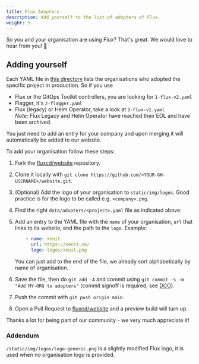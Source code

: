 ```yaml
---
title: Flux Adopters
description: Add yourself to the list of adopters of Flux.
weight: 5
---
```


So you and your organisation are using Flux? That's great. We would love to hear from you! 💖

## Adding yourself

Each YAML file in [this directory](https://github.com/fluxcd/website/tree/main/data/adopters) lists the organisations who adopted the specific project in production. So if you use

- Flux or the GitOps Toolkit controllers, you are looking for `1-flux-v2.yaml`
- Flagger, it's `2-flagger.yaml`
- Flux (legacy) or Helm Operator, take a look at `3-flux-v1.yaml`  
  *Note:* Flux Legacy and Helm Operator have reached their EOL and have been archived.

You just need to add an entry for your company and upon merging it will automatically be added to our website.

To add your organisation follow these steps:

1. Fork the [fluxcd/website](https://github.com/fluxcd/website) repository.
1. Clone it locally with `git clone https://github.com/<YOUR-GH-USERNAME>/website.git`.
1. (Optional) Add the logo of your organisation to `static/img/logos`. Good practice is for the logo to be called e.g. `<company>.png`.
1. Find the right `data/adopters/<project>.yaml` file as indicated above.
1. Add an entry to the YAML file with the `name` of your organisation, `url` that links to its website, and the path to the `logo`. Example:

   ```yaml
       - name: Xenit
         url: https://xenit.se/
         logo: logos/xenit.png
   ```

   You can just add to the end of the file, we already sort alphabetically by name of organisation.
1. Save the file, then do `git add -A` and commit using `git commit -s -m "Add MY-ORG to adopters"` (commit signoff is required, see [DCO](https://fluxcd.io/contributing/flux/#certificate-of-origin)).
1. Push the commit with `git push origin main`.
1. Open a Pull Request to [fluxcd/website](https://github.com/fluxcd/website) and a preview build will turn up.

Thanks a lot for being part of our community - we very much appreciate it!

### Addendum

`/static/img/logos/logo-generic.png` is a slightly modified Flux logo, it is used when no organisation logo is provided.
